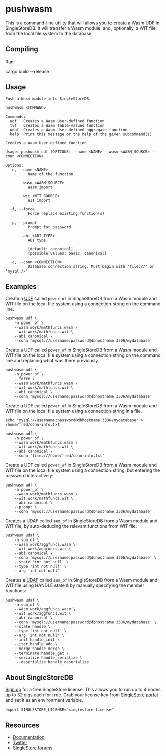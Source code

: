 # pushwasm
This is a command-line utility that will allows you to create a Wasm UDF in
SingleStoreDB.  It will transfer a Wasm module, and, optionally, a WIT file,
from the local file system to the database.

## Compiling

Run:

  cargo build --release

## Usage

```shell
Push a Wasm module into SingleStoreDB.

pushwasm <COMMAND>

Commands:
  udf   Creates a Wasm User-defined function
  tvf   Creates a Wasm Table-valued function
  udaf  Creates a Wasm User-defined aggregate function
  help  Print this message or the help of the given subcommand(s)
```

```shell
Creates a Wasm User-defined function

Usage: pushwasm udf [OPTIONS] --name <NAME> --wasm <WASM_SOURCE> --conn <CONNECTION>

Options:
  -n, --name <NAME>
          Name of the function

      --wasm <WASM_SOURCE>
          Wasm import

      --wit <WIT_SOURCE>
          WIT import

  -f, --force
          Force replace existing function(s)

  -p, --prompt
          Prompt for password

      --abi <ABI_TYPE>
          ABI type
          
          [default: canonical]
          [possible values: basic, canonical]

  -c, --conn <CONNECTION>
          Database connection string. Must begin with 'file://' or 'mysql://'
```

## Examples

Create a [UDF](https://docs.singlestore.com/managed-service/en/reference/code-engine---powered-by-wasm/create-wasm-udfs.html) called `power_of` in SingleStoreDB from a Wasm module and WIT file
on the local file system using a connection string on the command line.

```shell
pushwasm udf \
    -n power_of \
    --wasm work/mathfuncs.wasm \ 
    --wit work/mathfuncs.wit \
    --abi canonical \
    --conn 'mysql://username:password@dbhostname:3306/mydatabase'
```

Create a UDF called `power_of` in SingleStoreDB from a Wasm module and WIT file
on the local file system using a connection string on the command line and replacing what was there previously.

```shell
pushwasm udf \
    -n power_of \
    --force \
    --wasm work/mathfuncs.wasm \ 
    --wit work/mathfuncs.wit \
    --abi canonical \
    --conn 'mysql://username:password@dbhostname:3306/mydatabase'
```

Create a UDF called `power_of` in SingleStoreDB from a Wasm module and WIT file
on the local file system using a connection string in a file.

```shell
echo "mysql://username:password@dbhostname:3306/mydatabase" > /home/fred/conn-info.txt

pushwasm udf \
    -n power_of \
    --wasm work/mathfuncs.wasm \ 
    --wit work/mathfuncs.wit \
    --abi canonical \
    --conn 'file:///home/fred/conn-info.txt'
```

Create a UDF called `power_of` in SingleStoreDB from a Wasm module and WIT file
on the local file system using a connection string, but entering the password
interactively:

```shell
pushwasm udf \
    -n power_of \
    --wasm work/mathfuncs.wasm \ 
    --wit work/mathfuncs.wit \
    --abi canonical \
    --prompt \
    --conn 'mysql://username:password@dbhostname:3306/mydatabase'
```

Creates a UDAF called `sum_of` in SingleStoreDB from a Wasm module and WIT file, by auto-deducing the relevant
functions from WIT file:

```shell
pushwasm udaf \
    -n sum_of \
    --wasm work/aggfuncs.wasm \
    --wit work/aggfuncs.wit \
    --abi canonical \
    --conn 'mysql://username:password@dbhostname:3306/mydatabase' \
    --state 'int not null' \
    --type 'int not null' \ 
    --arg 'int not null'
```

Creates a [UDAF](https://docs.singlestore.com/managed-service/en/reference/sql-reference/procedural-sql-reference/create-aggregate.html) called `sum_of` in SingleStoreDB from a Wasm module and WIT file using HANDLE state & by manually
specifying the member functions:

```shell
pushwasm udaf \
    -n sum_of \
    --wasm work/aggfuncs.wasm \
    --wit work/aggfuncs.wit \
    --abi canonical \
    --conn 'mysql://username:password@dbhostname:3306/mydatabase' \
    --state handle \
    --type 'int not null' \ 
    --arg 'int not null' \
    --init handle_init \ 
    --iter handle_add \ 
    --merge handle_merge \ 
    --terminate handle_get \ 
    --serialize handle_serialize \
     --deserialize handle_deserialize
```


## About SingleStoreDB

[Sign up](https://www.singlestore.com/try-free/) for a free SingleStore license. This allows you
   to run up to 4 nodes up to 32 gigs each for free. Grab your license key from
   [SingleStore portal](https://portal.singlestore.com/?utm_medium=osm&utm_source=github) and set it as an environment
   variable.

   ```shell
   export SINGLESTORE_LICENSE="singlestore license"
   ```

## Resources

* [Documentation](https://docs.singlestore.com)
* [Twitter](https://twitter.com/SingleStoreDevs)
* [SingleStore forums](https://www.singlestore.com/forum)
